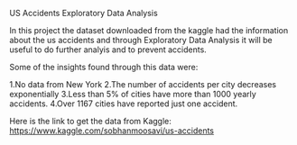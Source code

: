 US Accidents Exploratory Data Analysis

In this project the dataset  downloaded from the kaggle had the information about the us accidents and through Exploratory Data Analysis it will be useful to do further analyis and to prevent accidents.

Some of the insights found through this data were:

1.No data from New York
2.The number of accidents per city decreases exponentially
3.Less than 5% of cities have more than 1000 yearly accidents.
4.Over 1167 cities have reported just one accident.


Here is the link to get the data from Kaggle:
https://www.kaggle.com/sobhanmoosavi/us-accidents


